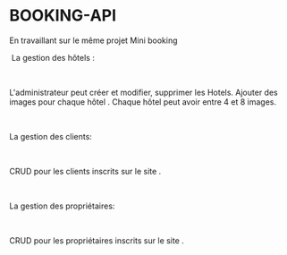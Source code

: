 # BOOKING-API
En travaillant sur le même projet Mini booking

​
La gestion des hôtels :

​

L'administrateur peut créer et modifier, supprimer les Hotels. Ajouter des images pour chaque hôtel . Chaque hôtel peut avoir entre 4 et 8 images.

​

La gestion des clients:

​

CRUD pour les clients inscrits sur le site .

​

La gestion des propriétaires:

​

CRUD pour les propriétaires inscrits sur le site .
